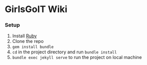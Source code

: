 # GirlsGoIT Wiki

### Setup

 1. Install [Ruby](https://www.ruby-lang.org/)
 2. Clone the repo
 3. `gem install bundle`
 4. `cd` in the project directory and run `bundle install`
 5. `bundle exec jekyll serve` to run the project on local machine
